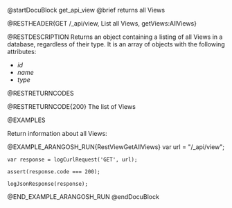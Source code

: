@startDocuBlock get_api_view
@brief returns all Views

@RESTHEADER{GET /_api/view, List all Views, getViews:AllViews}

@RESTDESCRIPTION
Returns an object containing a listing of all Views in a database, regardless
of their type. It is an array of objects with the following attributes:
- *id*
- *name*
- *type*

@RESTRETURNCODES

@RESTRETURNCODE{200}
The list of Views

@EXAMPLES

Return information about all Views:

@EXAMPLE_ARANGOSH_RUN{RestViewGetAllViews}
    var url = "/_api/view";

    var response = logCurlRequest('GET', url);

    assert(response.code === 200);

    logJsonResponse(response);
@END_EXAMPLE_ARANGOSH_RUN
@endDocuBlock
